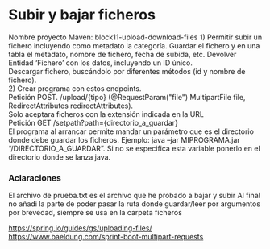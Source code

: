 # Subir y bajar ficheros
Nombre proyecto Maven: block11-upload-download-files
1)
Permitir subir un fichero incluyendo como metadato la categoría. Guardar el fichero y en una tabla el metadato, nombre de fichero, fecha de subida, etc. Devolver Entidad ‘Fichero’ con los datos, incluyendo un ID único.  
Descargar fichero, buscándolo por diferentes métodos (id y nombre de fichero).  
2) Crear programa con estos endpoints.  
   Petición POST. /upload/{tipo} (@RequestParam("file") MultipartFile file,  
   RedirectAttributes redirectAttributes).  
   Solo aceptara ficheros con la extensión indicada en la URL  
   Petición GET /setpath?path={directorio_a_guardar}    
   El programa al arrancar permite mandar un parámetro que es el directorio donde debe guardar los ficheros. Ejemplo: java –jar MIPROGRAMA.jar “/DIRECTORIO_A_GUARDAR”. Si no se especifica esta variable ponerlo en el directorio donde se lanza java.  


### Aclaraciones
El archivo de prueba.txt es el archivo que he probado a bajar y subir
Al final no añadi la parte de poder pasar la ruta donde guardar/leer por argumentos por brevedad, siempre se usa en la carpeta ficheros

https://spring.io/guides/gs/uploading-files/  
https://www.baeldung.com/sprint-boot-multipart-requests
